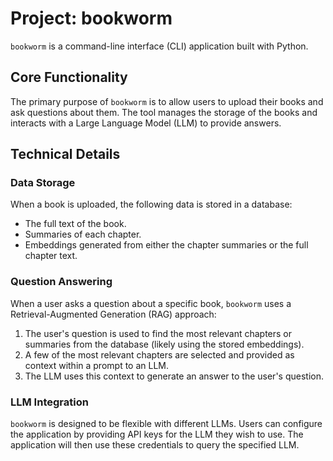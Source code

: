 # Project: bookworm

`bookworm` is a command-line interface (CLI) application built with Python.

## Core Functionality

The primary purpose of `bookworm` is to allow users to upload their books and ask questions about them. The tool manages the storage of the books and interacts with a Large Language Model (LLM) to provide answers.

## Technical Details

### Data Storage

When a book is uploaded, the following data is stored in a database:
- The full text of the book.
- Summaries of each chapter.
- Embeddings generated from either the chapter summaries or the full chapter text.

### Question Answering

When a user asks a question about a specific book, `bookworm` uses a Retrieval-Augmented Generation (RAG) approach:
1.  The user's question is used to find the most relevant chapters or summaries from the database (likely using the stored embeddings).
2.  A few of the most relevant chapters are selected and provided as context within a prompt to an LLM.
3.  The LLM uses this context to generate an answer to the user's question.

### LLM Integration

`bookworm` is designed to be flexible with different LLMs. Users can configure the application by providing API keys for the LLM they wish to use. The application will then use these credentials to query the specified LLM.
